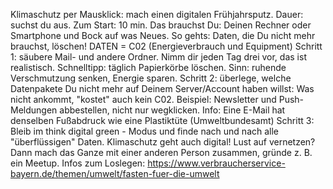 Klimaschutz per Mausklick: mach einen digitalen Frühjahrsputz. Dauer: suchst du aus. Zum Start: 10 min. Das brauchst Du: Deinen Rechner oder Smartphone und Bock auf was Neues. So gehts: Daten, die Du nicht mehr brauchst, löschen! DATEN = C02 (Energieverbrauch und Equipment) Schritt 1: säubere Mail- und andere Ordner. Nimm dir jeden Tag drei vor, das ist realistisch. Schnelltipp: täglich Papierkörbe löschen. Sinn: ruhende Verschmutzung senken, Energie sparen. Schritt 2: überlege, welche Datenpakete Du nicht mehr auf Deinem Server/Account haben willst: Was nicht ankommt, "kostet" auch kein C02. Beispiel: Newsletter und Push-Meldungen abbestellen, nicht nur wegklicken. Info: Eine E-Mail hat denselben Fußabdruck wie eine Plastiktüte (Umweltbundesamt) Schritt 3: Bleib im think digital green - Modus und finde nach und nach alle "überflüssigen" Daten. Klimaschutz geht auch digital! Lust auf vernetzen? Dann mach das Ganze mit einer anderen Person zusammen, gründe z. B. ein Meetup. Infos zum Loslegen: https://www.verbraucherservice-bayern.de/themen/umwelt/fasten-fuer-die-umwelt
